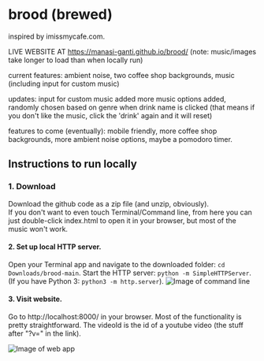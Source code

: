 # brood (brewed)
inspired by imissmycafe.com. 

LIVE WEBSITE AT https://manasi-ganti.github.io/brood/
(note: music/images take longer to load than when locally run)

current features:
ambient noise, two coffee shop backgrounds, music (including input for custom music)  

updates:
input for custom music added
more music options added, randomly chosen based on genre when drink name is clicked (that means if you don't like the music, click the 'drink' again and it will reset)

features to come (eventually):
mobile friendly, more coffee shop backgrounds, more ambient noise options, maybe a pomodoro timer.

## Instructions to run locally
### 1. Download
Download the github code as a zip file (and unzip, obviously).  
If you don't want to even touch Terminal/Command line, from here you can just double-click index.html to open it in your browser, but most of the music won't work.


#### 2. Set up local HTTP server.
Open your Terminal app and navigate to the downloaded folder: `cd Downloads/brood-main`. 
Start the HTTP server: `python -m SimpleHTTPServer`. 
(If you have Python 3: `python3 -m http.server`). 
![Image of command line](https://i.imgur.com/JEQ403Z.png)

#### 3. Visit website.
Go to http://localhost:8000/ in your browser. Most of the functionality is pretty straightforward. The videoId is the id of a youtube video (the stuff after "?v=" in the link). 

![Image of web app](https://i.imgur.com/1AVFtZq.png)